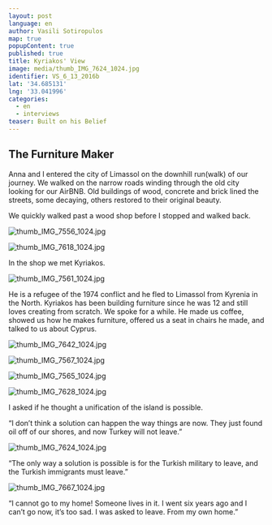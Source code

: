 ```yaml
---
layout: post
language: en
author: Vasili Sotiropulos
map: true
popupContent: true
published: true
title: Kyriakos' View
image: media/thumb_IMG_7624_1024.jpg
identifier: VS_6_13_2016b
lat: '34.685131'
lng: '33.041996'
categories:
  - en
  - interviews
teaser: Built on his Belief
---
```

## The Furniture Maker

Anna and I entered the city of Limassol on the downhill run(walk) of our journey. We walked on the narrow roads winding through the old city looking for our AirBNB. Old buildings of wood, concrete and brick lined the streets, some decaying, others restored to their original beauty. 

We quickly walked past a wood shop before I stopped and walked back.

![thumb_IMG_7556_1024.jpg]({{site.baseurl}}/media/thumb_IMG_7556_1024.jpg)

![thumb_IMG_7618_1024.jpg]({{site.baseurl}}/media/thumb_IMG_7618_1024.jpg)

In the shop we met Kyriakos. 

![thumb_IMG_7561_1024.jpg]({{site.baseurl}}/media/thumb_IMG_7561_1024.jpg)

He is a refugee of the 1974 conflict and he fled to Limassol from Kyrenia in the North. Kyriakos has been building furniture since he was 12 and still loves creating from scratch. We spoke for a while. He made us coffee, showed us how he makes furniture, offered us a seat in chairs he made, and talked to us about Cyprus. 

![thumb_IMG_7642_1024.jpg]({{site.baseurl}}/media/thumb_IMG_7642_1024.jpg)

![thumb_IMG_7567_1024.jpg]({{site.baseurl}}/media/thumb_IMG_7567_1024.jpg)

![thumb_IMG_7565_1024.jpg]({{site.baseurl}}/media/thumb_IMG_7565_1024.jpg)

![thumb_IMG_7628_1024.jpg]({{site.baseurl}}/media/thumb_IMG_7628_1024.jpg)

I asked if he thought a unification of the island is possible. 

“I don’t think a solution can happen the way things are now. They just found oil off of our shores, and now Turkey will not leave.”

![thumb_IMG_7624_1024.jpg]({{site.baseurl}}/media/thumb_IMG_7624_1024.jpg)

“The only way a solution is possible is for the Turkish military to leave, and the Turkish immigrants must leave.”

![thumb_IMG_7667_1024.jpg]({{site.baseurl}}/media/thumb_IMG_7667_1024.jpg)

“I cannot go to my home! Someone lives in it. I went six years ago and I can’t go now, it’s too sad. I was asked to leave. From my own home.”
